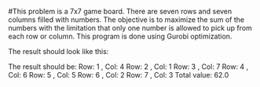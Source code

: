 #This problem is a 7x7 game board. There are seven rows and seven columns filled with numbers. The objective is to maximize the sum of the numbers with the limitation that only one number is allowed to pick up from each row or column. This program is done using Gurobi optimization. 

The result should look like this:

The result should be:
    Row:  1 , Col:  4
    Row:  2 , Col:  1
    Row:  3 , Col:  7
    Row:  4 , Col:  6
    Row:  5 , Col:  5
    Row:  6 , Col:  2
    Row:  7 , Col:  3
    Total value:  62.0
